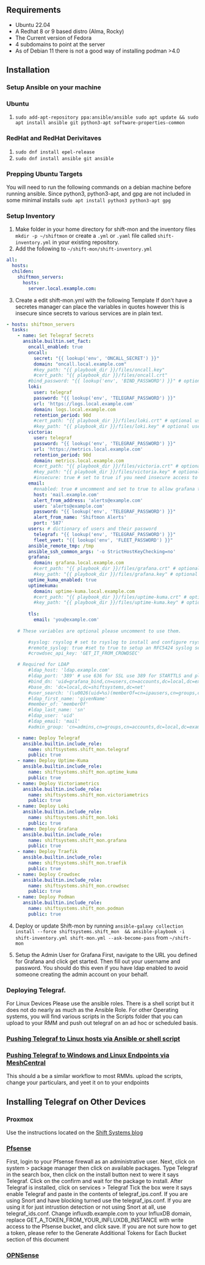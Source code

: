 ## Requirements
* Ubuntu 22.04
* A Redhat 8 or 9 based distro (Alma, Rocky)
* The Current version of Fedora
* 4 subdomains to point at the server
* As of Debian 11 there is not a good way of installing podman >4.0

## Installation

### Setup Ansible on your machine

### Ubuntu
1. ```sudo add-apt-repository ppa:ansible/ansible sudo apt update && sudo apt install ansible git python3-apt software-properties-common```


### RedHat and RedHat Derivitaves
1. ```sudo dnf install epel-release```
2. ```sudo dnf install ansible git ansible```


### Prepping Ubuntu Targets
You will need to run the following commands on a debian machine before running ansible. Since python3, python3-apt, and gpg are not included in some minimal installs
```sudo apt install python3 python3-apt gpg```

### Setup Inventory
1. Make folder in your home directory for shift-mon and the inventory files `mkdir -p ~/shiftmon` or create a `.yml` or `.yaml` file called `shift-inventory.yml` in your existing repository.
2. Add the following to `~/shift-mon/shift-inventory.yml`

```yaml
all:
  hosts:
  childen:
    shiftmon_servers:
      hosts:
        server.local.example.com:
```


3. Create a edit shift-mon.yml with the following Template
If don't have a secretes manager can place the variables in quotes however this is insecure since secrets to various services are in plain text.

```yaml
- hosts: shiftmon_servers
  tasks:
    - name: Set Telegraf Secrets
      ansible.builtin.set_fact:
        oncall_enabled: true
        oncall:
          secret: "{{ lookup('env', 'ONCALL_SECRET') }}"
          domain: "oncall.local.example.com"
          #key_path: "{{ playbook_dir }}/files/oncall.key"
          #cert_path: "{{ playbook_dir }}/files/oncall.crt"
        #bind_password: "{{ lookup('env', 'BIND_PASSWORD') }}" # optional LDAP Bind Password
        loki:
          user: telegraf
          password: "{{ lookup('env', 'TELEGRAF_PASSWORD') }}"
          url: 'https://logs.local.example.com'
          domain: logs.local.example.com
          retention_period: 90d
          #cert_path: "{{ playbook_dir }}/files/loki.crt" # optional use if you want to use your own cert for Loki
          #key_path: "{{ playbook_dir }}/files/loki.key" # optional use if you want to use your own cert for Loki
        victoria:
          user: telegraf
          password: "{{ lookup('env', 'TELEGRAF_PASSWORD') }}"
          url: 'https://metrics.local.example.com'
          retention_period: 90d
          domain: metrics.local.example.com
          #cert_path: "{{ playbook_dir }}/files/victoria.crt" # optional use if you want to use your own cert for Victoriametrics
          #key_path: "{{ playbook_dir }}/files/victoria.key" # optional use if you want to use your own cert for Victoriametrics
          #insecure: true # set to true if you need insecure access to Victoriametrics for things that cannot handle SSL or self signed certs
        email:
          #enabled: true # uncomment and set to true to allow grafana to send email set to false or uncomment to ignore. 
          host: 'mail.example.com'
          alert_from_address: 'alerts@example.com'
          user: 'alerts@example.com'
          password: "{{ lookup('env', 'TELEGRAF_PASSWORD') }}"
          alert_from_name: 'Shiftmon Alerts'
          port: '587'
        users: # dictionary of users and their password
          telegraf: "{{ lookup('env', 'TELEGRAF_PASSWORD') }}"
          fleet_yeet: "{{ lookup('env', 'FLEET_PASSWORD') }}"
        ansible_remote_tmp: /tmp
        ansible_ssh_common_args: '-o StrictHostKeyChecking=no'
        grafana:
          domain: grafana.local.example.com
          #cert_path: "{{ playbook_dir }}/files/grafana.crt" # optional use if you want to use your own cert for Uptime-Kuma
          #key_path: "{{ playbook_dir }}/files/grafana.key" # optional use if you want to use your own cert for Uptime-Kuma
        uptime_kuma_enabled: true
        uptimekuma:
          domain: uptime-kuma.local.example.com
          #cert_path: "{{ playbook_dir }}/files/uptime-kuma.crt" # optional use if you want to use your own cert for Grafana
          #key_path: "{{ playbook_dir }}/files/uptime-kuma.key" # optional use if you want to use your own cert for Grafana
          
        tls:
          email: 'you@example.com'
      
    # These variables are optional please uncomment to use them.

        #syslog: rsyslog # set to rsyslog to install and configure rsyslog and the config for telegraf. set to false or comment out to not touch syslog
        #remote_syslog: true #set to true to setup an RFC5424 syslog server on UDP port 6666
        #crowdsec_api_key: 'GET_IT_FROM_CROWDSEC'

    # Required for LDAP
        #ldap_host: 'ldap.example.com'
        #ldap_port: '389' # use 636 for SSL use 389 for STARTTLS and please don't use plain text
        #bind_dn: 'uid=grafana_bind,cn=users,cn=accounts,dc=local,dc=example,dc=com'
        #base_dn: 'dc=local,dc=shiftsystems,dc=net'
        #user_search: '(\u0026(uid=%s)(memberOf=cn=ipausers,cn=groups,cn=accounts,dc=local,dc=example,dc=com))'
        #ldap_first_name: 'givenName'
        #member_of: 'memberOf'
        #ldap_last_name: 'sn'
        #ldap_user: 'uid'
        #ldap_email: 'mail'
        #admin_group: 'cn=admins,cn=groups,cn=accounts,dc=local,dc=example,dc=com'

    - name: Deploy Telegraf
      ansible.builtin.include_role:
        name: shiftsystems.shift_mon.telegraf
        public: true
    - name: Deploy Uptime-Kuma
      ansible.builtin.include_role:
        name: shiftsystems.shift_mon.uptime_kuma
        public: true
    - name: Deploy Victoriametrics
      ansible.builtin.include_role:
        name: shiftsystems.shift_mon.victoriametrics
        public: true
    - name: Deploy Loki
      ansible.builtin.include_role:
        name: shiftsystems.shift_mon.loki
        public: true
    - name: Deploy Grafana
      ansible.builtin.include_role:
        name: shiftsystems.shift_mon.grafana
        public: true
    - name: Deploy Traefik
      ansible.builtin.include_role:
        name: shiftsystems.shift_mon.traefik
        public: true
    - name: Deploy Crowdsec
      ansible.builtin.include_role:
        name: shiftsystems.shift_mon.crowdsec
        public: true
    - name: Deploy Podman
      ansible.builtin.include_role:
        name: shiftsystems.shift_mon.podman
        public: true
```

4. Deploy or update Shift-mon by running `ansible-galaxy collection install --force shiftsystems.shift_mon  && ansible-playbook -i shift-inventory.yml shift-mon.yml --ask-become-pass` from `~/shift-mon`


5. Setup the Admin User for Grafana
First, navigate to the URL you defined for Grafana and click get started.
Then fill out your username and password. You should do this even if you have ldap enabled to avoid someone creating the admin account on your behalf.


### Deploying Telegraf. 
For Linux Devices Please use the ansible roles. There is a shell script but it does not do nearly as much as the Ansible Role. For other Operating systems, you will find various scripts in the Scripts folder that you can upload to your RMM and push out telegraf on an ad hoc or scheduled basis.


### [Pushing Telegraf to Linux hosts via Ansible or shell script](docs/Telegraf/Linux.md)


### [Pushing Telegraf to Windows and Linux Endpoints via MeshCentral](docs/Telegraf/Windows.md)
This should a be a similar workflow to most RMMs. upload the scripts, change your particulars, and yeet it on to your endpoints


## Installing Telegraf on Other Devices

### Proxmox
Use the instructions located on the [Shift Systems blog](https://shiftsystems.net/blog/proxmox-metrics-to-influx/)

### [Pfsense](docs/Telegraf/PFSense.md)
First, login to your Pfsense firewall as an administrative user.
Next, click on system > package manager then click on available packages.
Type Telegraf in the search box, then click on the install button next to were it says Telegraf.
Click on the confirm and wait for the package to install.
After Telegraf is installed, click on services > Telegraf
Tick the box were it says enable Telegraf and paste in the contents of telegraf_ips.conf. If you are using Snort and have blocking turned use the telegraf_ips.conf. If you are using it for just intrustion detection or not using Snort at all, use telegraf_ids.conf.
Change influxdb.example.com to your InfluxDB domain, replace GET_A_TOKEN_FROM_YOUR_INFLUXDB_INSTANCE with write access to the Pfsense bucket, and click save.
If you are not sure how to get a token, please refer to the Generate Additional Tokens for Each Bucket section of this document


### [OPNSense](docs/Telegraf/OPNSense.md)
